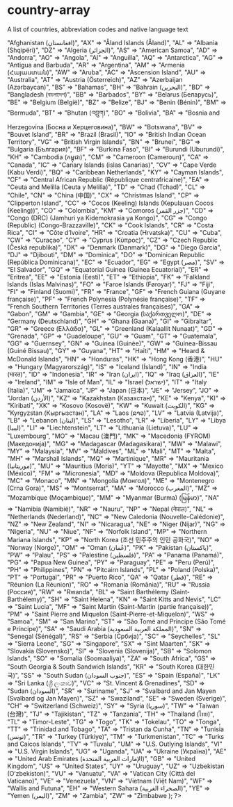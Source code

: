country-array
=============

A list of countries, abbreviation codes and native language text

<?php $countries = array(
"AF" => "Afghanistan (‫افغانستان‬‎)",
"AX" => "Åland Islands (Åland)",
"AL" => "Albania (Shqipëri)",
"DZ" => "Algeria (‫الجزائر‬‎)",
"AS" => "American Samoa",
"AD" => "Andorra",
"AO" => "Angola",
"AI" => "Anguilla",
"AQ" => "Antarctica",
"AG" => "Antigua and Barbuda",
"AR" => "Argentina",
"AM" => "Armenia (Հայաստան)",
"AW" => "Aruba",
"AC" => "Ascension Island",
"AU" => "Australia",
"AT" => "Austria (Österreich)",
"AZ" => "Azerbaijan (Azərbaycan)",
"BS" => "Bahamas",
"BH" => "Bahrain (‫البحرين‬‎)",
"BD" => "Bangladesh (বাংলাদেশ)",
"BB" => "Barbados",
"BY" => "Belarus (Беларусь)",
"BE" => "Belgium (België)",
"BZ" => "Belize",
"BJ" => "Benin (Bénin)",
"BM" => "Bermuda",
"BT" => "Bhutan (འབྲུག)",
"BO" => "Bolivia",
"BA" => "Bosnia and Herzegovina (Босна и Херцеговина)",
"BW" => "Botswana",
"BV" => "Bouvet Island",
"BR" => "Brazil (Brasil)",
"IO" => "British Indian Ocean Territory",
"VG" => "British Virgin Islands",
"BN" => "Brunei",
"BG" => "Bulgaria (България)",
"BF" => "Burkina Faso",
"BI" => "Burundi (Uburundi)",
"KH" => "Cambodia (កម្ពុជា)",
"CM" => "Cameroon (Cameroun)",
"CA" => "Canada",
"IC" => "Canary Islands (islas Canarias)",
"CV" => "Cape Verde (Kabu Verdi)",
"BQ" => "Caribbean Netherlands",
"KY" => "Cayman Islands",
"CF" => "Central African Republic (République centrafricaine)",
"EA" => "Ceuta and Melilla (Ceuta y Melilla)",
"TD" => "Chad (Tchad)",
"CL" => "Chile",
"CN" => "China (中国)",
"CX" => "Christmas Island",
"CP" => "Clipperton Island",
"CC" => "Cocos (Keeling) Islands (Kepulauan Cocos (Keeling))",
"CO" => "Colombia",
"KM" => "Comoros (‫جزر القمر‬‎)",
"CD" => "Congo (DRC) (Jamhuri ya Kidemokrasia ya Kongo)",
"CG" => "Congo (Republic) (Congo-Brazzaville)",
"CK" => "Cook Islands",
"CR" => "Costa Rica",
"CI" => "Côte d’Ivoire",
"HR" => "Croatia (Hrvatska)",
"CU" => "Cuba",
"CW" => "Curaçao",
"CY" => "Cyprus (Κύπρος)",
"CZ" => "Czech Republic (Česká republika)",
"DK" => "Denmark (Danmark)",
"DG" => "Diego Garcia",
"DJ" => "Djibouti",
"DM" => "Dominica",
"DO" => "Dominican Republic (República Dominicana)",
"EC" => "Ecuador",
"EG" => "Egypt (‫مصر‬‎)",
"SV" => "El Salvador",
"GQ" => "Equatorial Guinea (Guinea Ecuatorial)",
"ER" => "Eritrea",
"EE" => "Estonia (Eesti)",
"ET" => "Ethiopia",
"FK" => "Falkland Islands (Islas Malvinas)",
"FO" => "Faroe Islands (Føroyar)",
"FJ" => "Fiji",
"FI" => "Finland (Suomi)",
"FR" => "France",
"GF" => "French Guiana (Guyane française)",
"PF" => "French Polynesia (Polynésie française)",
"TF" => "French Southern Territories (Terres australes françaises)",
"GA" => "Gabon",
"GM" => "Gambia",
"GE" => "Georgia (საქართველო)",
"DE" => "Germany (Deutschland)",
"GH" => "Ghana (Gaana)",
"GI" => "Gibraltar",
"GR" => "Greece (Ελλάδα)",
"GL" => "Greenland (Kalaallit Nunaat)",
"GD" => "Grenada",
"GP" => "Guadeloupe",
"GU" => "Guam",
"GT" => "Guatemala",
"GG" => "Guernsey",
"GN" => "Guinea (Guinée)",
"GW" => "Guinea-Bissau (Guiné Bissau)",
"GY" => "Guyana",
"HT" => "Haiti",
"HM" => "Heard & McDonald Islands",
"HN" => "Honduras",
"HK" => "Hong Kong (香港)",
"HU" => "Hungary (Magyarország)",
"IS" => "Iceland (Ísland)",
"IN" => "India (भारत)",
"ID" => "Indonesia",
"IR" => "Iran (‫ایران‬‎)",
"IQ" => "Iraq (‫العراق‬‎)",
"IE" => "Ireland",
"IM" => "Isle of Man",
"IL" => "Israel (‫ישראל‬‎)",
"IT" => "Italy (Italia)",
"JM" => "Jamaica",
"JP" => "Japan (日本)",
"JE" => "Jersey",
"JO" => "Jordan (‫الأردن‬‎)",
"KZ" => "Kazakhstan (Казахстан)",
"KE" => "Kenya",
"KI" => "Kiribati",
"XK" => "Kosovo (Kosovë)",
"KW" => "Kuwait (‫الكويت‬‎)",
"KG" => "Kyrgyzstan (Кыргызстан)",
"LA" => "Laos (ລາວ)",
"LV" => "Latvia (Latvija)",
"LB" => "Lebanon (‫لبنان‬‎)",
"LS" => "Lesotho",
"LR" => "Liberia",
"LY" => "Libya (‫ليبيا‬‎)",
"LI" => "Liechtenstein",
"LT" => "Lithuania (Lietuva)",
"LU" => "Luxembourg",
"MO" => "Macau (澳門)",
"MK" => "Macedonia (FYROM) (Македонија)",
"MG" => "Madagascar (Madagasikara)",
"MW" => "Malawi",
"MY" => "Malaysia",
"MV" => "Maldives",
"ML" => "Mali",
"MT" => "Malta",
"MH" => "Marshall Islands",
"MQ" => "Martinique",
"MR" => "Mauritania (‫موريتانيا‬‎)",
"MU" => "Mauritius (Moris)",
"YT" => "Mayotte",
"MX" => "Mexico (México)",
"FM" => "Micronesia",
"MD" => "Moldova (Republica Moldova)",
"MC" => "Monaco",
"MN" => "Mongolia (Монгол)",
"ME" => "Montenegro (Crna Gora)",
"MS" => "Montserrat",
"MA" => "Morocco (‫المغرب‬‎)",
"MZ" => "Mozambique (Moçambique)",
"MM" => "Myanmar (Burma) (မြန်မာ)",
"NA" => "Namibia (Namibië)",
"NR" => "Nauru",
"NP" => "Nepal (नेपाल)",
"NL" => "Netherlands (Nederland)",
"NC" => "New Caledonia (Nouvelle-Calédonie)",
"NZ" => "New Zealand",
"NI" => "Nicaragua",
"NE" => "Niger (Nijar)",
"NG" => "Nigeria",
"NU" => "Niue",
"NF" => "Norfolk Island",
"MP" => "Northern Mariana Islands",
"KP" => "North Korea (조선 민주주의 인민 공화국)",
"NO" => "Norway (Norge)",
"OM" => "Oman (‫عُمان‬‎)",
"PK" => "Pakistan (‫پاکستان‬‎)",
"PW" => "Palau",
"PS" => "Palestine (‫فلسطين‬‎)",
"PA" => "Panama (Panamá)",
"PG" => "Papua New Guinea",
"PY" => "Paraguay",
"PE" => "Peru (Perú)",
"PH" => "Philippines",
"PN" => "Pitcairn Islands",
"PL" => "Poland (Polska)",
"PT" => "Portugal",
"PR" => "Puerto Rico",
"QA" => "Qatar (‫قطر‬‎)",
"RE" => "Réunion (La Réunion)",
"RO" => "Romania (România)",
"RU" => "Russia (Россия)",
"RW" => "Rwanda",
"BL" => "Saint Barthélemy (Saint-Barthélemy)",
"SH" => "Saint Helena",
"KN" => "Saint Kitts and Nevis",
"LC" => "Saint Lucia",
"MF" => "Saint Martin (Saint-Martin (partie française))",
"PM" => "Saint Pierre and Miquelon (Saint-Pierre-et-Miquelon)",
"WS" => "Samoa",
"SM" => "San Marino",
"ST" => "São Tomé and Príncipe (São Tomé e Príncipe)",
"SA" => "Saudi Arabia (‫المملكة العربية السعودية‬‎)",
"SN" => "Senegal (Sénégal)",
"RS" => "Serbia (Србија)",
"SC" => "Seychelles",
"SL" => "Sierra Leone",
"SG" => "Singapore",
"SX" => "Sint Maarten",
"SK" => "Slovakia (Slovensko)",
"SI" => "Slovenia (Slovenija)",
"SB" => "Solomon Islands",
"SO" => "Somalia (Soomaaliya)",
"ZA" => "South Africa",
"GS" => "South Georgia & South Sandwich Islands",
"KR" => "South Korea (대한민국)",
"SS" => "South Sudan (‫جنوب السودان‬‎)",
"ES" => "Spain (España)",
"LK" => "Sri Lanka (ශ්‍රී ලංකාව)",
"VC" => "St. Vincent & Grenadines",
"SD" => "Sudan (‫السودان‬‎)",
"SR" => "Suriname",
"SJ" => "Svalbard and Jan Mayen (Svalbard og Jan Mayen)",
"SZ" => "Swaziland",
"SE" => "Sweden (Sverige)",
"CH" => "Switzerland (Schweiz)",
"SY" => "Syria (‫سوريا‬‎)",
"TW" => "Taiwan (台灣)",
"TJ" => "Tajikistan",
"TZ" => "Tanzania",
"TH" => "Thailand (ไทย)",
"TL" => "Timor-Leste",
"TG" => "Togo",
"TK" => "Tokelau",
"TO" => "Tonga",
"TT" => "Trinidad and Tobago",
"TA" => "Tristan da Cunha",
"TN" => "Tunisia (‫تونس‬‎)",
"TR" => "Turkey (Türkiye)",
"TM" => "Turkmenistan",
"TC" => "Turks and Caicos Islands",
"TV" => "Tuvalu",
"UM" => "U.S. Outlying Islands",
"VI" => "U.S. Virgin Islands",
"UG" => "Uganda",
"UA" => "Ukraine (Україна)",
"AE" => "United Arab Emirates (‫الإمارات العربية المتحدة‬‎)",
"GB" => "United Kingdom",
"US" => "United States",
"UY" => "Uruguay",
"UZ" => "Uzbekistan (Oʻzbekiston)",
"VU" => "Vanuatu",
"VA" => "Vatican City (Città del Vaticano)",
"VE" => "Venezuela",
"VN" => "Vietnam (Việt Nam)",
"WF" => "Wallis and Futuna",
"EH" => "Western Sahara (‫الصحراء الغربية‬‎)",
"YE" => "Yemen (‫اليمن‬‎)",
"ZM" => "Zambia",
"ZW" => "Zimbabwe
); ?>
